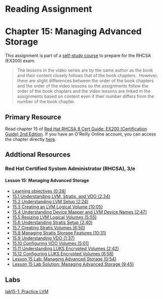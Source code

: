 # Reading Assignment
# Chapter 15: Managing Advanced Storage
This assignment is part of a [self-study course](../README.md) to prepare for the RHCSA (EX200) exam.</br>

> The lessons in the video series are by the same author as the book and their content closely follows that of the book chapters.  However, there are slight differences between the order of the book chapters and the order of the video lessons so the assignments follow the order of the book chapters and the video lessons are linked in the assignments based on content even if their number differs from the number of the book chapter.
## Primary Resource
Read chapter 15 of [Red Hat RHCSA 8 Cert Guide: EX200 (Certification Guide) 2nd Edition](https://www.amazon.com/Red-RHCSA-Cert-Guide-Certification/dp/0137341628/).  If you have an O'Reilly Online account, you can access the chapter directly [here](https://learning.oreilly.com/library/view/red-hat-rhcsa/9780137341641/ch15.xhtml).
## Addtional Resources

### Red Hat Certified System Administrator (RHCSA), 3/e

#### Lesson 15: Managing Advanced Storage
- [Learning objectives (0:28)](https://learning.oreilly.com/videos/red-hat-certified/9780135656495/9780135656495-RCSA_02_15_00)
- [15.1 Understanding LVM, Stratis, and VDO (2:34)](https://learning.oreilly.com/videos/red-hat-certified/9780135656495/9780135656495-RCSA_02_15_01)
- [15.2 Understanding LVM Setup (2:24)](https://learning.oreilly.com/videos/red-hat-certified/9780135656495/9780135656495-RCSA_02_15_02)
- [15.3 Creating an LVM Logical Volume (10:05)](https://learning.oreilly.com/videos/red-hat-certified/9780135656495/9780135656495-RCSA_02_15_03)
- [15.4 Understanding Device Mapper and LVM Device Names (2:47)](https://learning.oreilly.com/videos/red-hat-certified/9780135656495/9780135656495-RCSA_02_15_04)
- [15.5 Resizing LVM Logical Volumes (5:55)](https://learning.oreilly.com/videos/red-hat-certified/9780135656495/9780135656495-RCSA_02_15_05)
- [15.6 Understanding Stratis Setup (2:40)](https://learning.oreilly.com/videos/red-hat-certified/9780135656495/9780135656495-RCSA_02_15_06)
- [15.7 Creating Stratis Volumes (6:50)](https://learning.oreilly.com/videos/red-hat-certified/9780135656495/9780135656495-RCSA_02_15_07)
- [15.8 Managing Stratis Storage Features (10:31)](https://learning.oreilly.com/videos/red-hat-certified/9780135656495/9780135656495-RCSA_02_15_08)
- [15.9 Understanding VDO (1:37)](https://learning.oreilly.com/videos/red-hat-certified/9780135656495/9780135656495-RCSA_02_15_09)
- [15.10 Configuring VDO Volumes (5:01)](https://learning.oreilly.com/videos/red-hat-certified/9780135656495/9780135656495-RCSA_02_15_10)
- [15.11 Understanding LUKS Encrypted Volumes (2:42)](https://learning.oreilly.com/videos/red-hat-certified/9780135656495/9780135656495-RCSA_02_15_11)
- [15.12 Configuring LUKS Encrypted Volumes (6:58)](https://learning.oreilly.com/videos/red-hat-certified/9780135656495/9780135656495-RCSA_02_15_12)
- [Lesson 15 Lab: Managing Advanced Storage (0:54)](https://learning.oreilly.com/videos/red-hat-certified/9780135656495/9780135656495-RCSA_02_15_13)
- [Lesson 15 Lab Solution: Managing Advanced Storage (9:45)](https://learning.oreilly.com/videos/red-hat-certified/9780135656495/9780135656495-RCSA_02_15_14)

## Labs
[lab15-1: Practice LVM](lab15-1.md)</br>
